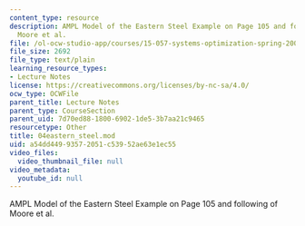 ```yaml
---
content_type: resource
description: AMPL Model of the Eastern Steel Example on Page 105 and following of
  Moore et al.
file: /ol-ocw-studio-app/courses/15-057-systems-optimization-spring-2003/a54dd44993572051c53952ae63e1ec55_04eastern_steel.mod
file_size: 2692
file_type: text/plain
learning_resource_types:
- Lecture Notes
license: https://creativecommons.org/licenses/by-nc-sa/4.0/
ocw_type: OCWFile
parent_title: Lecture Notes
parent_type: CourseSection
parent_uid: 7d70ed88-1800-6902-1de5-3b7aa21c9465
resourcetype: Other
title: 04eastern_steel.mod
uid: a54dd449-9357-2051-c539-52ae63e1ec55
video_files:
  video_thumbnail_file: null
video_metadata:
  youtube_id: null
---
```

AMPL Model of the Eastern Steel Example on Page 105 and following of Moore et al.